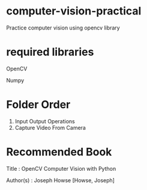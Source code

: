 # computer-vision-practical
Practice computer vision using opencv library

# required libraries

OpenCV

Numpy

# Folder Order
1) Input Output Operations
2) Capture Video From Camera

# Recommended Book
Title               : OpenCV Computer Vision with Python

Author(s)           : Joseph Howse [Howse, Joseph]
